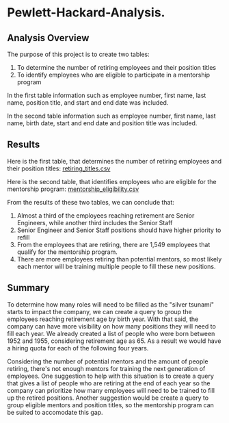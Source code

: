 # Pewlett-Hackard-Analysis.

## Analysis Overview
The purpose of this project is to create two tables: 
1. To determine the number of retiring employees and their position titles 
2. To identify employees who are eligible to participate in a mentorship program

In the first table information such as employee number, first name, last name, position title, and start and end date was included. 

In the second table information such as employee number, first name, last name, birth date, start and end date and position title was included.

## Results
Here is the first table, that determines the number of retiring employees and their position titles: [retiring_titles.csv](https://github.com/carolineshipley/Pewlett_Hackard_Analysis/blob/main/Data/retiring_titles.csv)

Here is the second table, that identifies employees who are eligible for the mentorship program: [mentorship_eligibility.csv](https://github.com/carolineshipley/Pewlett_Hackard_Analysis/blob/main/Data/mentorship_eligibility.csv)

From the results of these two tables, we can conclude that: 
1. Almost a third of the employees reaching retirement are Senior Engineers, while another third includes the Senior Staff 
2. Senior Engineer and Senior Staff positions should have higher priority to refill 
3. From the employees that are retiring, there are 1,549 employees that qualify for the mentorship program. 
4. There are more employees retiring than potential mentors, so most likely each mentor will be training multiple people to fill these new positions.

## Summary
To determine how many roles will need to be filled as the "silver tsunami" starts to impact the company, we can create a query to group the employees reaching retirement age by birth year. With that said, the company can have more visibility on how many positions they will need to fill each year. We already created a list of people who were born between 1952 and 1955, considering retirement age as 65. As a result we would have a hiring quota for each of the following four years.

Considering the number of potential mentors and the amount of people retiring, there's not enough mentors for training the next generation of employees. One suggestion to help with this situation is to create a query that gives a list of people who are retiring at the end of each year so the company can prioritize how many employees will need to be trained to fill up the retired positions. Another suggestion would be create a query to group eligible mentors and position titles, so the mentorship program can be suited to accomodate this gap.
